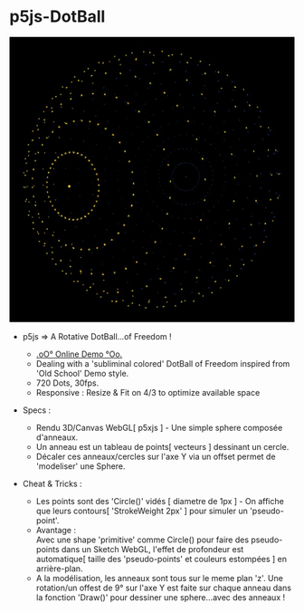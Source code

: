 # p5js-DotBall

![DotBall](https://github.com/CaptainFurax/p5js-DotBall/blob/main/UkrainianDotBall-1.jpg)

+ p5js => A Rotative DotBall...of Freedom !
  + [.oO° Online Demo °Oo.](https://captainfurax.github.io/p5js-DotBall/)
  + Dealing with a 'subliminal colored' DotBall of Freedom inspired from 'Old School' Demo style.
  + 720 Dots, 30fps.
  + Responsive : Resize & Fit on 4/3 to optimize available space

+ Specs : 
  + Rendu 3D/Canvas WebGL[ p5xjs ] - Une simple sphere composée d'anneaux.
  + Un anneau est un tableau de points[ vecteurs ] dessinant un cercle.
  + Décaler ces anneaux/cercles sur l'axe Y via un offset permet de 'modeliser' une Sphere.

+ Cheat & Tricks :
  + Les points sont des 'Circle()' vidés [ diametre de 1px ] - On affiche que leurs contours[ 'StrokeWeight 2px' ] pour simuler un 'pseudo-point'.
  + Avantage : <br/>Avec une shape 'primitive' comme Circle() pour faire des pseudo-points dans un Sketch WebGL, l'effet de profondeur est automatique[ taille des 'pseudo-points' et couleurs estompées ] en arrière-plan.
  + A la modélisation, les anneaux sont tous sur le meme plan 'z'. Une rotation/un offest de 9° sur l'axe Y est faite sur chaque anneau dans la fonction 'Draw()' pour dessiner une sphere...avec des anneaux !
